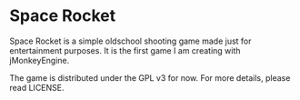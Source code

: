 Space Rocket
============

Space Rocket is a simple oldschool shooting game made just for entertainment purposes. It is the first game I am creating with jMonkeyEngine.

The game is distributed under the GPL v3 for now. For more details, please read LICENSE.
